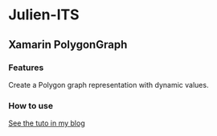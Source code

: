 
# Julien-ITS

## Xamarin PolygonGraph

### Features

Create a Polygon graph representation with dynamic values.

### How to use

<a href="https://blog.julien-gustin.be/creer-un-graphique-en-polygone-en-xamarin/">See the tuto in my blog</a>

